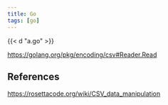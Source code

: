 ```yaml
---
title: Go
tags: [go]
---
```


{{< d "a.go" >}}

<https://golang.org/pkg/encoding/csv#Reader.Read>

## References

<https://rosettacode.org/wiki/CSV_data_manipulation>
